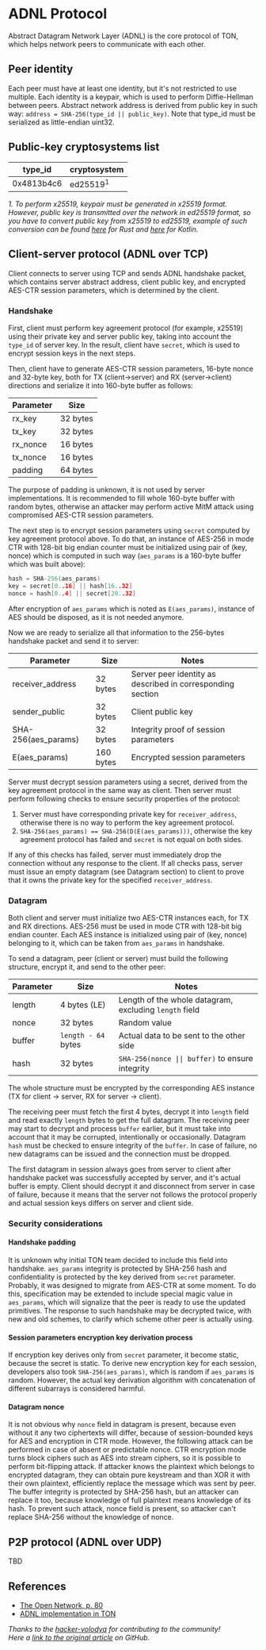 # ADNL Protocol

Abstract Datagram Network Layer (ADNL) is the core protocol of TON, which helps network peers to communicate with each other.

## Peer identity
Each peer must have at least one identity, but it's not restricted to use multiple. Each identity is a keypair, which is used to perform Diffie-Hellman between peers. Abstract network address is derived from public key in such way: `address = SHA-256(type_id || public_key)`. Note that type_id must be serialized as little-endian uint32.

## Public-key cryptosystems list
| type_id    | cryptosystem        |
|------------|---------------------|
| 0x4813b4c6 | ed25519<sup>1</sup> |

_1. To perform x25519, keypair must be generated in x25519 format. However, public key is transmitted over the network in ed25519 format, so you have to convert public key from x25519 to ed25519, example of such conversion can be found [here](https://github.com/tonstack/adnl-rs/blob/master/src/integrations/dalek.rs#L10) for Rust and [here](https://github.com/andreypfau/curve25519-kotlin/blob/f008dbc2c0ebc3ed6ca5d3251ffb7cf48edc91e2/src/commonMain/kotlin/curve25519/MontgomeryPoint.kt#L39) for Kotlin._

## Client-server protocol (ADNL over TCP)
Client connects to server using TCP and sends ADNL handshake packet, which contains server abstract address, client public key, and encrypted AES-CTR session parameters, which is determined by the client.

### Handshake
First, client must perform key agreement protocol (for example, x25519) using their private key and server public key, taking into account the `type_id` of server key. In the result, client have `secret`, which is used to encrypt session keys in the next steps.

Then, client have to generate AES-CTR session parameters, 16-byte nonce and 32-byte key, both for TX (client->server) and RX (server->client) directions and serialize it into 160-byte buffer as follows:

| Parameter    | Size     |
|--------------|----------|
| rx_key       | 32 bytes |
| tx_key       | 32 bytes |
| rx_nonce     | 16 bytes |
| tx_nonce     | 16 bytes |
| padding      | 64 bytes |

The purpose of padding is unknown, it is not used by server implementations. It is recommended to fill whole 160-byte buffer with random bytes, otherwise an attacker may perform active MitM attack using compromised AES-CTR session parameters.

The next step is to encrypt session parameters using `secret` computed by key agreement protocol above. To do that, an instance of AES-256 in mode CTR with 128-bit big endian counter must be initialized using pair of (key, nonce) which is computed in such way (`aes_params` is a 160-byte buffer which was built above):
```cpp
hash = SHA-256(aes_params)
key = secret[0..16] || hash[16..32]
nonce = hash[0..4] || secret[20..32]
```
After encryption of `aes_params` which is noted as `E(aes_params)`, instance of AES should be disposed, as it is not needed anymore.

Now we are ready to serialize all that information to the 256-bytes handshake packet and send it to server:

| Parameter           | Size      | Notes                                                      |
|---------------------|-----------|------------------------------------------------------------|
| receiver_address    | 32 bytes  | Server peer identity as described in corresponding section |
| sender_public       | 32 bytes  | Client public key                                          |
| SHA-256(aes_params) | 32 bytes  | Integrity proof of session parameters                      |
| E(aes_params)       | 160 bytes | Encrypted session parameters                               |

Server must decrypt session parameters using a secret, derived from the key agreement protocol in the same way as client. Then server must perform following checks to ensure security properties of the protocol:
1. Server must have corresponding private key for `receiver_address`, otherwise there is no way to perform the key agreement protocol.
2. `SHA-256(aes_params) == SHA-256(D(E(aes_params)))`, otherwise the key agreement protocol has failed and `secret` is not equal on both sides.

If any of this checks has failed, server must immediately drop the connection without any response to the client. If all checks pass, server must issue an empty datagram (see Datagram section) to client to prove that it owns the private key for the specified `receiver_address`.


### Datagram

Both client and server must initialize two AES-CTR instances each, for TX and RX directions. AES-256 must be used in mode CTR with 128-bit big endian counter. Each AES instance is initialized using pair of (key, nonce) belonging to it, which can be taken from `aes_params` in handshake.

To send a datagram, peer (client or server) must build the following structure, encrypt it, and send to the other peer:

| Parameter | Size                 | Notes                                                      |
|-----------|----------------------|------------------------------------------------------------|
| length    | 4 bytes (LE)         | Length of the whole datagram, excluding `length` field     |
| nonce     | 32 bytes             | Random value                                               |
| buffer    | `length - 64` bytes  | Actual data to be sent to the other side                   |
| hash      | 32 bytes             | `SHA-256(nonce \|\| buffer)` to ensure integrity             |

The whole structure must be encrypted by the corresponding AES instance (TX for client -> server, RX for server -> client).

The receiving peer must fetch the first 4 bytes, decrypt it into `length` field and read exactly `length` bytes to get the full datagram. The receiving peer may start to decrypt and process `buffer` earlier, but it must take into account that it may be corrupted, intentionally or occasionally. Datagram `hash` must be checked to ensure integrity of the `buffer`. In case of failure, no new datagrams can be issued and the connection must be dropped.

The first datagram in session always goes from server to client after handshake packet was successfully accepted by server, and it's actual buffer is empty. Client should decrypt it and disconnect from server in case of failure, because it means that the server not follows the protocol properly and actual session keys differs on server and client side.

### Security considerations
#### Handshake padding
It is unknown why initial TON team decided to include this field into handshake. `aes_params` integrity is protected by SHA-256 hash and confidentiality is protected by the key derived from `secret` parameter. Probably, it was designed to migrate from AES-CTR at some moment. To do this, specification may be extended to include special magic value in `aes_params`, which will signalize that the peer is ready to use the updated primitives. The response to such handshake may be decrypted twice, with new and old schemes, to clarify which scheme other peer is actually using.

#### Session parameters encryption key derivation process
If encryption key derives only from `secret` parameter, it become static, because the secret is static. To derive new encryption key for each session, developers also took `SHA-256(aes_params)`, which is random if `aes_params` is random. However, the actual key derivation algorithm with concatenation of different subarrays is considered harmful.

#### Datagram nonce
It is not obvious why `nonce` field in datagram is present, because even without it any two ciphertexts will differ, because of session-bounded keys for AES and encryption in CTR mode. However, the following attack can be performed in case of absent or predictable nonce. CTR encryption mode turns block ciphers such as AES into stream ciphers, so it is possible to perform bit-flipping attack. If attacker knows the plaintext which belongs to encrypted datagram, they can obtain pure keystream and than XOR it with their own plaintext, efficiently replace the message which was sent by peer. The buffer integrity is protected by SHA-256 hash, but an attacker can replace it too, because knowledge of full plaintext means knowledge of its hash. To prevent such attack, nonce field is present, so attacker can't replace SHA-256 without the knowledge of nonce.

## P2P protocol (ADNL over UDP)
TBD

## References
- [The Open Network, p. 80](https://ton-blockchain.github.io/docs/ton.pdf)
- [ADNL implementation in TON](https://github.com/ton-blockchain/ton/tree/master/adnl)

_Thanks to the [hacker-volodya](https://github.com/hacker-volodya) for contributing to the community!_  
_Here a [link to the original article](https://github.com/tonstack/ton-docs/tree/main/ADNL) on GitHub._